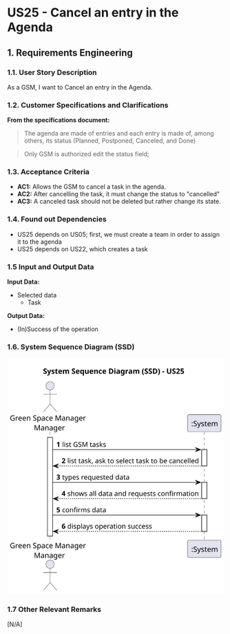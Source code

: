# US25 - Cancel an entry in the Agenda

## 1. Requirements Engineering

### 1.1. User Story Description
As a GSM, I want to Cancel an entry in the Agenda.


### 1.2. Customer Specifications and Clarifications 

**From the specifications document:**

> The agenda are made of entries and each entry is made of, among others, its status (Planned, Postponed, Canceled, and Done)

> Only GSM is authorized edit the status field;

[//]: # (**From the client clarifications:**)

### 1.3. Acceptance Criteria

* **AC1:** Allows the GSM to cancel a task in the agenda.
* **AC2:** After cancelling the task, it must change the status to "cancelled"
* **AC3:** A canceled task should not be deleted but rather change its
  state. 


### 1.4. Found out Dependencies


* US25 depends on US05; first, we must create a team in order to assign it to the agenda
* US25 depends on US22, which creates a task

### 1.5 Input and Output Data

**Input Data:**
* Selected data
  * Task

**Output Data:**
* (In)Success of the operation

### 1.6. System Sequence Diagram (SSD)

![System Sequence Diagram - Alternative One](svg/us25-system-sequence-diagram.svg)


### 1.7 Other Relevant Remarks
[N/A]